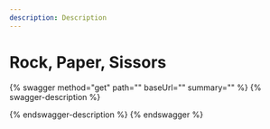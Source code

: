 ```yaml
---
description: Description
---
```


# Rock, Paper, Sissors

{% swagger method="get" path="" baseUrl="" summary="" %}
{% swagger-description %}

{% endswagger-description %}
{% endswagger %}
